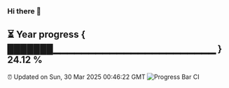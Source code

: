 ### Hi there 👋
⏳ Year progress { ███████▁▁▁▁▁▁▁▁▁▁▁▁▁▁▁▁▁▁▁▁▁▁▁ } 24.12 %
---
⏰ Updated on Sun, 30 Mar 2025 00:46:22 GMT
![Progress Bar CI](https://github.com/Moyi321/Moyi321/workflows/Progress%20Bar%20CI/badge.svg)
